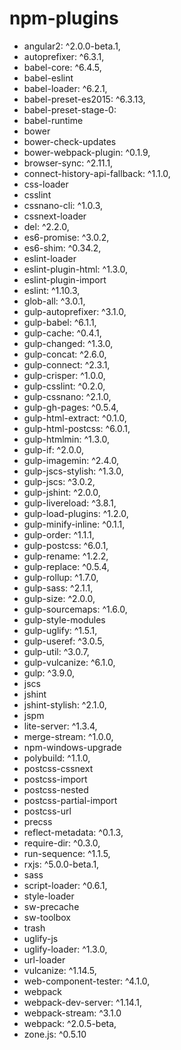 # npm-plugins
- angular2: ^2.0.0-beta.1,
- autoprefixer: ^6.3.1,
- babel-core: ^6.4.5,
- babel-eslint
- babel-loader: ^6.2.1,
- babel-preset-es2015: ^6.3.13,
- babel-preset-stage-0:
- babel-runtime
- bower
- bower-check-updates
- bower-webpack-plugin: ^0.1.9,
- browser-sync: ^2.11.1,
- connect-history-api-fallback: ^1.1.0,
- css-loader
- csslint
- cssnano-cli: ^1.0.3,
- cssnext-loader
- del: ^2.2.0,
- es6-promise: ^3.0.2,
- es6-shim: ^0.34.2,
- eslint-loader
- eslint-plugin-html: ^1.3.0,
- eslint-plugin-import
- eslint: ^1.10.3,
- glob-all: ^3.0.1,
- gulp-autoprefixer: ^3.1.0,
- gulp-babel: ^6.1.1,
- gulp-cache: ^0.4.1,
- gulp-changed: ^1.3.0,
- gulp-concat: ^2.6.0,
- gulp-connect: ^2.3.1,
- gulp-crisper: ^1.0.0,
- gulp-csslint: ^0.2.0,
- gulp-cssnano: ^2.1.0,
- gulp-gh-pages: ^0.5.4,
- gulp-html-extract: ^0.1.0,
- gulp-html-postcss: ^6.0.1,
- gulp-htmlmin: ^1.3.0,
- gulp-if: ^2.0.0,
- gulp-imagemin: ^2.4.0,
- gulp-jscs-stylish: ^1.3.0,
- gulp-jscs: ^3.0.2,
- gulp-jshint: ^2.0.0,
- gulp-livereload: ^3.8.1,
- gulp-load-plugins: ^1.2.0,
- gulp-minify-inline: ^0.1.1,
- gulp-order: ^1.1.1,
- gulp-postcss: ^6.0.1,
- gulp-rename: ^1.2.2,
- gulp-replace: ^0.5.4,
- gulp-rollup: ^1.7.0,
- gulp-sass: ^2.1.1,
- gulp-size: ^2.0.0,
- gulp-sourcemaps: ^1.6.0,
- gulp-style-modules
- gulp-uglify: ^1.5.1,
- gulp-useref: ^3.0.5,
- gulp-util: ^3.0.7,
- gulp-vulcanize: ^6.1.0,
- gulp: ^3.9.0,
- jscs
- jshint
- jshint-stylish: ^2.1.0,
- jspm
- lite-server: ^1.3.4,
- merge-stream: ^1.0.0,
- npm-windows-upgrade
- polybuild: ^1.1.0,
- postcss-cssnext
- postcss-import
- postcss-nested
- postcss-partial-import
- postcss-url
- precss
- reflect-metadata: ^0.1.3,
- require-dir: ^0.3.0,
- run-sequence: ^1.1.5,
- rxjs: ^5.0.0-beta.1,
- sass
- script-loader: ^0.6.1,
- style-loader
- sw-precache
- sw-toolbox
- trash
- uglify-js
- uglify-loader: ^1.3.0,
- url-loader
- vulcanize: ^1.14.5,
- web-component-tester: ^4.1.0,
- webpack
- webpack-dev-server: ^1.14.1,
- webpack-stream: ^3.1.0
- webpack: ^2.0.5-beta,
- zone.js: ^0.5.10
